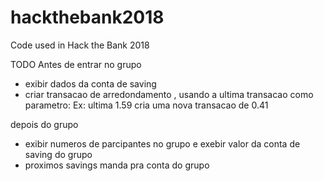# hackthebank2018
Code used in Hack the Bank 2018


TODO 
Antes de entrar no grupo
- exibir dados da conta de saving
- criar transacao de arredondamento , usando a ultima transacao como parametro: Ex: ultima 1.59 
cria uma nova transacao de 0.41

depois do grupo
- exibir numeros de parcipantes no grupo e exebir valor da conta de saving do grupo
- proximos savings manda pra conta do grupo

